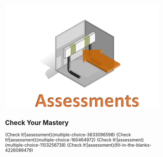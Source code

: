 <figure class="snippetimg" style="margin: 0 auto;width:100%">
  <img src=".guides/img/Assessintro.PNG">
  </figure>

## Check Your Mastery

{Check It!|assessment}(multiple-choice-3633096598)
{Check It!|assessment}(multiple-choice-160464972)
{Check It!|assessment}(multiple-choice-1103256738)
{Check It!|assessment}(fill-in-the-blanks-4226089479)
